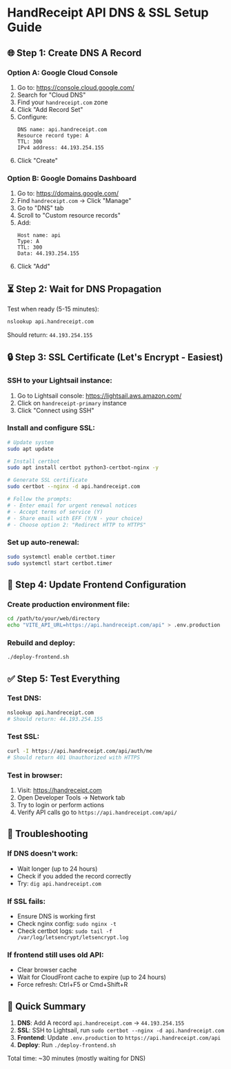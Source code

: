 # HandReceipt API DNS & SSL Setup Guide

## 🌐 Step 1: Create DNS A Record

### Option A: Google Cloud Console
1. Go to: https://console.cloud.google.com/
2. Search for "Cloud DNS"
3. Find your `handreceipt.com` zone
4. Click "Add Record Set"
5. Configure:
   ```
   DNS name: api.handreceipt.com
   Resource record type: A
   TTL: 300
   IPv4 address: 44.193.254.155
   ```
6. Click "Create"

### Option B: Google Domains Dashboard  
1. Go to: https://domains.google.com/
2. Find `handreceipt.com` → Click "Manage"
3. Go to "DNS" tab
4. Scroll to "Custom resource records"
5. Add:
   ```
   Host name: api
   Type: A
   TTL: 300
   Data: 44.193.254.155
   ```
6. Click "Add"

## ⏳ Step 2: Wait for DNS Propagation
Test when ready (5-15 minutes):
```bash
nslookup api.handreceipt.com
```
Should return: `44.193.254.155`

## 🔒 Step 3: SSL Certificate (Let's Encrypt - Easiest)

### SSH to your Lightsail instance:
1. Go to Lightsail console: https://lightsail.aws.amazon.com/
2. Click on `handreceipt-primary` instance
3. Click "Connect using SSH"

### Install and configure SSL:
```bash
# Update system
sudo apt update

# Install certbot
sudo apt install certbot python3-certbot-nginx -y

# Generate SSL certificate
sudo certbot --nginx -d api.handreceipt.com

# Follow the prompts:
# - Enter email for urgent renewal notices
# - Accept terms of service (Y)
# - Share email with EFF (Y/N - your choice)  
# - Choose option 2: "Redirect HTTP to HTTPS"
```

### Set up auto-renewal:
```bash
sudo systemctl enable certbot.timer
sudo systemctl start certbot.timer
```

## 🔧 Step 4: Update Frontend Configuration

### Create production environment file:
```bash
cd /path/to/your/web/directory
echo "VITE_API_URL=https://api.handreceipt.com/api" > .env.production
```

### Rebuild and deploy:
```bash
./deploy-frontend.sh
```

## ✅ Step 5: Test Everything

### Test DNS:
```bash
nslookup api.handreceipt.com
# Should return: 44.193.254.155
```

### Test SSL:
```bash
curl -I https://api.handreceipt.com/api/auth/me
# Should return 401 Unauthorized with HTTPS
```

### Test in browser:
1. Visit: https://handreceipt.com
2. Open Developer Tools → Network tab
3. Try to login or perform actions
4. Verify API calls go to `https://api.handreceipt.com/api/`

## 🚨 Troubleshooting

### If DNS doesn't work:
- Wait longer (up to 24 hours)
- Check if you added the record correctly
- Try: `dig api.handreceipt.com`

### If SSL fails:
- Ensure DNS is working first
- Check nginx config: `sudo nginx -t`
- Check certbot logs: `sudo tail -f /var/log/letsencrypt/letsencrypt.log`

### If frontend still uses old API:
- Clear browser cache
- Wait for CloudFront cache to expire (up to 24 hours)
- Force refresh: Ctrl+F5 or Cmd+Shift+R

## 🎯 Quick Summary

1. **DNS**: Add A record `api.handreceipt.com` → `44.193.254.155`
2. **SSL**: SSH to Lightsail, run `sudo certbot --nginx -d api.handreceipt.com`
3. **Frontend**: Update `.env.production` to `https://api.handreceipt.com/api`
4. **Deploy**: Run `./deploy-frontend.sh`

Total time: ~30 minutes (mostly waiting for DNS) 